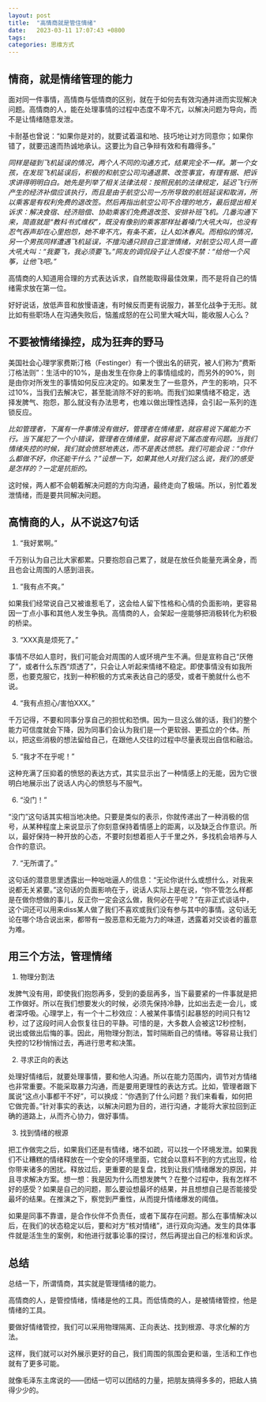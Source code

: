 ```yaml
---
layout: post
title:  "高情商就是管住情绪"
date:   2023-03-11 17:07:43 +0800
tags:   
categories: 思维方式
---
```


## 情商，就是情绪管理的能力

面对同一件事情，高情商与低情商的区别，就在于如何去有效沟通并进而实现解决问题。高情商的人，能在处理事情的过程中态度不卑不亢，以解决问题为导向，而不是让情绪随意发泄。

卡耐基也曾说：“如果你是对的，就要试着温和地、技巧地让对方同意你；如果你错了，就要迅速而热诚地承认。这要比为自己争辩有效和有趣得多。”

*同样是碰到飞机延误的情况，两个人不同的沟通方式，结果完全不一样。第一个女孩，在发现飞机延误后，积极的和航空公司沟通退票、改签事宜，有理有据、把诉求讲得明明白白。她先是列举了相关法律法规：按照民航的法律规定，延迟飞行所产生的经济补偿应该执行，而且是由于航空公司一方所导致的航班延误和取消，所以乘客是有权利免费的退改签。然后再指出航空公司不合理的地方，最后提出相关诉求：解决食宿、经济赔偿、协助乘客们免费退改签、安排补班飞机。几番沟通下来，简直就是“教科书式维权”，既没有像别的乘客那样扯着嗓门大吼大叫，也没有忍气吞声却在心里抱怨，她不卑不亢，有条不紊，让人如沐春风。而相似的情况，另一个男孩同样遭遇飞机延误，不擅沟通只顾自己宣泄情绪，对航空公司人员一直大吼大叫：“我要飞，我必须要飞。”网友的调侃段子让人忍俊不禁：“给他一个风筝，让他飞吧。”*

高情商的人知道用合理的方式表达诉求，自然能取得最佳效果，而不是将自己的情绪需求放在第一位。

好好说话，放低声音和放慢语速，有时候反而更有说服力，甚至化战争于无形。就比如有些职场人在沟通失败后，恼羞成怒的在公司里大喊大叫，能收服人心么？

## 不要被情绪操控，成为狂奔的野马

美国社会心理学家费斯汀格（Festinger）有一个很出名的研究，被人们称为“费斯汀格法则”：生活中的10%，是由发生在你身上的事情组成的，而另外的90%，则是由你对所发生的事情如何反应决定的。如果发生了一些意外，产生的影响，只不过10%，当我们去解决它，甚至能消除不好的影响。而我们如果情绪不稳定，选择发脾气、抱怨，那么就没有办法思考，也难以做出理性选择，会引起一系列的连锁反应。

*比如管理者，下属有一件事情没有做好，管理者在情绪里，就容易说下属能力不行。当下属犯了一个小错误，管理者在情绪里，就容易说下属态度有问题。当我们情绪失控的时候，我们就会愤怒地表达，而不是表达愤怒。我们可能会说：“你什么都做不好，你还能干什么？”设想一下，如果其他人对我们这么说，我们的感受是怎样的？一定是抗拒的。*

这时候，两人都不会朝着解决问题的方向沟通，最终走向了极端。所以，别忙着发泄情绪，而是要共同解决问题。

## 高情商的人，从不说这7句话

1. “我好累啊。”

千万别认为自己比大家都累。只要抱怨自己累了，就是在放任负能量充满全身，而且也会让周围的人感到沮丧。

1. “我有点不爽。”

如果我们经常说自己又被谁惹毛了，这会给人留下性格和心情的负面影响，更容易因一丁点小事和其他人发生争执。高情商的人，会架起一座能够把消极转化为积极的桥梁。

3. “XXX真是烦死了。”

事情不尽如人意时，我们可能会对周围的人或环境产生不满。但是宣称自己“厌倦了”，或者什么东西“烦透了”，只会让人听起来情绪不稳定。即使事情没有如我所愿，也要克服它，找到一种积极的方式来表达自己的感受，或者干脆就什么也不说。

4. “我有点担心/害怕XXX。”

千万记得，不要和同事分享自己的担忧和恐惧。因为一旦这么做的话，我们的整个能力可信度就会下降，因为同事们会认为我们是一个更软弱、更孤立的个体。所以，把这些消极的想法留给自己，在跟他人交往的过程中尽量表现出自信和融洽。

5. “我才不在乎呢！”

这种充满了压抑着的愤怒的表达方式，其实显示出了一种情感上的无能，因为它很明白地展示出了说话人内心的愤怒与不服气。

6. “没门！”

“没门”这句话其实相当地决绝。只要是类似的表示，你就传递出了一种消极的信号，从某种程度上来说显示了你刻意保持着情感上的距离，以及缺乏合作意识。所以，最好保持一种开放的心态，不要时刻想着拒人于千里之外，多找机会培养与人合作的意识。

7. “无所谓了。”

这句话的潜意思里透露出一种咄咄逼人的信息：“无论你说什么或想什么，对我来说都无关紧要。”这句话的负面影响在于，说话人实际上是在说，“你不管怎么样都是在做你想做的事儿，反正你一定会这么做，我何必在乎呢？”在非正式谈话中，这个词还可以用来diss某人做了我们不喜欢或我们没有参与其中的事情。这句话无论在哪个场合说出来，都带有一股恶意和无能为力的味道，透露着对交谈者的蓄意为难。

## 用三个方法，管理情绪

1. 物理分割法

发脾气没有用，即使我们抱怨再多，受到的委屈再多，当下最要紧的一件事就是把工作做好。所以在我们想要发火的时候，必须先保持冷静，比如出去走一会儿，或者深呼吸。心理学上，有一个十二秒效应：人被某件事情引起暴怒的时间只有12秒，过了这段时间人会恢复往日的平静。可惜的是，大多数人会被这12秒控制，说出或做出后悔的事。因此，用物理分割法，暂时隔断自己的情绪。等容易让我们失控的12秒悄悄过去，再进行思考和决策。

2. 寻求正向的表达

处理好情绪后，就要处理事情，要和他人沟通。所以在能力范围内，调节对方情绪也非常重要。不能采取暴力沟通，而是要用更理性的表达方式。比如，管理者跟下属说“这点小事都干不好”，可以换成：“你遇到了什么问题？我们来看看，如何把它做完善。”针对事实的表达，以解决问题为目的，进行沟通，才能将大家拉回到正确的道路上，从而齐心协力，做好事情。

3. 找到情绪的根源

把工作做完之后，如果我们还是有情绪，堵不如疏，可以找一个环境发泄。如果我们不让糟糕的情绪释放在一个安全的环境里面，它就会以意料不到的方式出现，给你带来诸多的困扰。释放过后，更重要的是复盘，找到让我们情绪爆发的原因，并且寻求解决方案。想一想：我是因为什么而想发脾气？在整个过程中，我有怎样不好的感受？如果是自己的问题，那么要设想最坏的结果，并且想想自己是否能接受最坏的结果。在推演之下，察觉到严重性，从而提升情绪爆发的阈值。

如果是同事不靠谱，是合作伙伴不负责任，或者下属存在问题。那么在事情解决以后，在我们的状态稳定以后，要和对方“核对情绪”，进行双向沟通。发生的具体事件就是活生生的案例，和他进行就事论事的探讨，然后再提出自己的标准和诉求。

## 总结

总结一下，所谓情商，其实就是管理情绪的能力。

高情商的人，是管控情绪，情绪是他的工具。而低情商的人，是被情绪管控，他是情绪的工具。

要做好情绪管控，我们可以采用物理隔离、正向表达、找到根源、寻求化解的方法。

这样，我们就可以对外展示更好的自己，我们周围的氛围会更和谐，生活和工作也就有了更多可能。

就像毛泽东主席说的——团结一切可以团结的力量，把朋友搞得多多的，把敌人搞得少少的。
